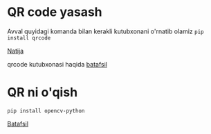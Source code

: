 # QR code yasash

Avval quyidagi komanda bilan kerakli kutubxonani o'rnatib olamiz
`pip install qrcode`

[Natija](./youtube.png)

qrcode kutubxonasi haqida [batafsil](https://pypi.org/project/qrcode/)

# QR ni o'qish

`pip install opencv-python`

[Batafsil](https://pypi.org/project/opencv-python/)

